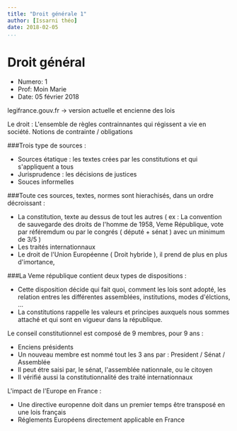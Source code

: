 ```yaml
---
title: "Droit générale 1"
author: [Issarni théo]
date: 2018-02-05
...
```


# Droit général

* Numero: 1
* Prof: Moin Marie
* Date: 05 février 2018

legifrance.gouv.fr -> version actuelle et encienne des lois

Le droit : L'ensemble de règles contrainnantes qui régissent a vie en société.
Notions de contrainte / obligations

###Trois type de sources :
  - Sources étatique : les textes crées par les constitutions et qui
s'appliquent a tous
  - Jurisprudence : les décisions de justices
  - Souces informelles

###Toute ces sources, textes, normes sont hierachisés, dans un ordre décroissant :
  - La constitution, texte au dessus de tout les autres ( ex :  La convention
de sauvegarde des droits de l'homme de 1958, Veme République, vote par
référemdum ou par le congrés ( député + sénat ) avec un minimum de 3/5 )
  - Les traités internationnaux
  - Le droit de l'Union Européenne ( Droit hybride ), il prend de plus en plus
d'imortance,

###La Veme république contient deux types de dispositions :
  - Cette disposition décide qui fait quoi, comment les lois sont adopté,
les relation entres les différentes assemblées, institutions,
modes d'élctions, ...
  - La constitutions rappelle les valeurs et principes auxquels nous sommes
attaché et qui sont en vigueur dans la république.

Le conseil constitutionnel est composé de 9 membres, pour 9 ans :
  - Enciens présidents
  - Un nouveau membre est nommé tout les 3 ans par :
President / Sénat / Assemblée
  - Il peut étre saisi par, le sénat, l'assemblée nationnale, ou le citoyen
  - Il vérifié aussi la constitutionnalité des traité internationnaux

L'impact de l'Europe en France :
  - Une directive europenne doit dans un premier temps être transposé en une lois
français
  - Réglements Européens directement applicable en France
